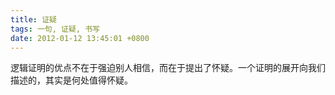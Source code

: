 ```yaml
---
title: 证疑
tags: 一句, 证疑, 书写
date: 2012-01-12 13:45:01 +0800
---
```



逻辑证明的优点不在于强迫别人相信，而在于提出了怀疑。一个证明的展开向我们描述的，其实是何处值得怀疑。

